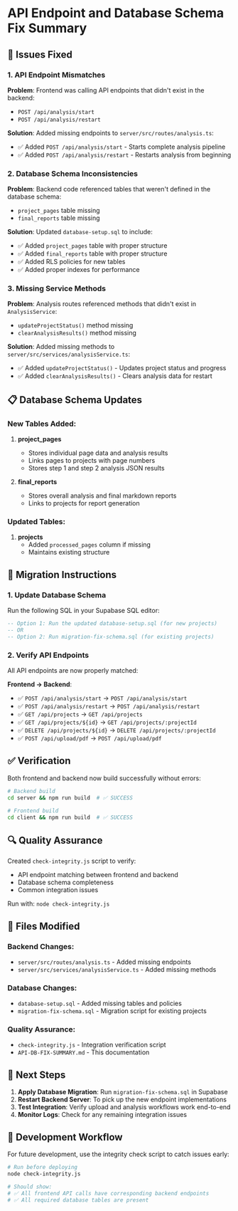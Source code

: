 # API Endpoint and Database Schema Fix Summary

## 🔧 Issues Fixed

### 1. API Endpoint Mismatches

**Problem**: Frontend was calling API endpoints that didn't exist in the backend:

- `POST /api/analysis/start`
- `POST /api/analysis/restart`

**Solution**: Added missing endpoints to `server/src/routes/analysis.ts`:

- ✅ Added `POST /api/analysis/start` - Starts complete analysis pipeline
- ✅ Added `POST /api/analysis/restart` - Restarts analysis from beginning

### 2. Database Schema Inconsistencies

**Problem**: Backend code referenced tables that weren't defined in the database schema:

- `project_pages` table missing
- `final_reports` table missing

**Solution**: Updated `database-setup.sql` to include:

- ✅ Added `project_pages` table with proper structure
- ✅ Added `final_reports` table with proper structure
- ✅ Added RLS policies for new tables
- ✅ Added proper indexes for performance

### 3. Missing Service Methods

**Problem**: Analysis routes referenced methods that didn't exist in `AnalysisService`:

- `updateProjectStatus()` method missing
- `clearAnalysisResults()` method missing

**Solution**: Added missing methods to `server/src/services/analysisService.ts`:

- ✅ Added `updateProjectStatus()` - Updates project status and progress
- ✅ Added `clearAnalysisResults()` - Clears analysis data for restart

## 📋 Database Schema Updates

### New Tables Added:

1. **project_pages**

   - Stores individual page data and analysis results
   - Links pages to projects with page numbers
   - Stores step 1 and step 2 analysis JSON results

2. **final_reports**
   - Stores overall analysis and final markdown reports
   - Links to projects for report generation

### Updated Tables:

1. **projects**
   - Added `processed_pages` column if missing
   - Maintains existing structure

## 🚀 Migration Instructions

### 1. Update Database Schema

Run the following SQL in your Supabase SQL editor:

```sql
-- Option 1: Run the updated database-setup.sql (for new projects)
-- OR
-- Option 2: Run migration-fix-schema.sql (for existing projects)
```

### 2. Verify API Endpoints

All API endpoints are now properly matched:

**Frontend → Backend**:

- ✅ `POST /api/analysis/start` → `POST /api/analysis/start`
- ✅ `POST /api/analysis/restart` → `POST /api/analysis/restart`
- ✅ `GET /api/projects` → `GET /api/projects`
- ✅ `GET /api/projects/${id}` → `GET /api/projects/:projectId`
- ✅ `DELETE /api/projects/${id}` → `DELETE /api/projects/:projectId`
- ✅ `POST /api/upload/pdf` → `POST /api/upload/pdf`

## ✅ Verification

Both frontend and backend now build successfully without errors:

```bash
# Backend build
cd server && npm run build  # ✅ SUCCESS

# Frontend build
cd client && npm run build  # ✅ SUCCESS
```

## 🔍 Quality Assurance

Created `check-integrity.js` script to verify:

- API endpoint matching between frontend and backend
- Database schema completeness
- Common integration issues

Run with: `node check-integrity.js`

## 📝 Files Modified

### Backend Changes:

- `server/src/routes/analysis.ts` - Added missing endpoints
- `server/src/services/analysisService.ts` - Added missing methods

### Database Changes:

- `database-setup.sql` - Added missing tables and policies
- `migration-fix-schema.sql` - Migration script for existing projects

### Quality Assurance:

- `check-integrity.js` - Integration verification script
- `API-DB-FIX-SUMMARY.md` - This documentation

## 🎯 Next Steps

1. **Apply Database Migration**: Run `migration-fix-schema.sql` in Supabase
2. **Restart Backend Server**: To pick up the new endpoint implementations
3. **Test Integration**: Verify upload and analysis workflows work end-to-end
4. **Monitor Logs**: Check for any remaining integration issues

## 🔧 Development Workflow

For future development, use the integrity check script to catch issues early:

```bash
# Run before deploying
node check-integrity.js

# Should show:
# ✅ All frontend API calls have corresponding backend endpoints
# ✅ All required database tables are present
```
